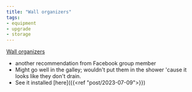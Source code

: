 ```yaml
---
title: "Wall organizers"
tags:
- equipment
- upgrade
- storage
---
```

[Wall organizers](https://www.amazon.com/dp/B094XPH187/ref=nosim?tag=ffwf0f-20)
- another recommendation from Facebook group member
- Might go well in the galley; wouldn't put them in the shower 'cause it looks like they don't drain.
- See it installed [here]({{<ref "post/2023-07-09">}})
